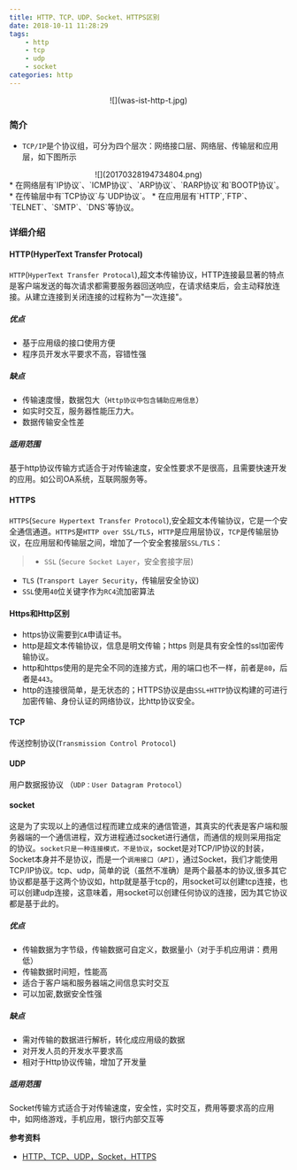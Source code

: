 ```yaml
---
title: HTTP、TCP、UDP、Socket、HTTPS区别
date: 2018-10-11 11:28:29
tags:
    - http
    - tcp
    - udp
    - socket
categories: http
---
```

<center>![](was-ist-http-t.jpg)</center>

### 简介
* `TCP/IP`是个协议组，可分为四个层次：网络接口层、网络层、传输层和应用层，如下图所示
<center>![](20170328194734804.png)</center>
* 在网络层有`IP协议`、`ICMP协议`、`ARP协议`、`RARP协议`和`BOOTP协议`。
* 在传输层中有`TCP协议`与`UDP协议`。
* 在应用层有`HTTP`,`FTP`、`TELNET`、`SMTP`、`DNS`等协议。

### 详细介绍
#### HTTP(HyperText Transfer Protocal)
`HTTP`(`HyperText Transfer Protocal`),超文本传输协议，HTTP连接最显著的特点是客户端发送的每次请求都需要服务器回送响应，在请求结束后，会主动释放连接。从建立连接到关闭连接的过程称为"一次连接"。

##### 优点
* 基于应用级的接口使用方便
* 程序员开发水平要求不高，容错性强

##### 缺点
* 传输速度慢，数据包大（`Http协议中包含辅助应用信息`）
* 如实时交互，服务器性能压力大。
* 数据传输安全性差

##### 适用范围
基于http协议传输方式适合于对传输速度，安全性要求不是很高，且需要快速开发的应用。如公司OA系统，互联网服务等。

#### HTTPS
`HTTPS`(`Secure Hypertext Transfer Protocol`),安全超文本传输协议，它是一个安全通信通道。`HTTPS`是`HTTP over SSL/TLS`，`HTTP`是应用层协议，`TCP`是传输层协议，在应用层和传输层之间，增加了一个安全套接层`SSL/TLS`：
> * `SSL` (`Secure Socket Layer`，安全套接字层)
* `TLS` (`Transport Layer Security`，传输层安全协议)
* `SSL`使用`40`位关键字作为`RC4`流加密算法

#### Https和Http区别
* https协议需要到`CA`申请证书。
* http是超文本传输协议，信息是明文传输；https 则是具有安全性的ssl加密传输协议。
* http和https使用的是完全不同的连接方式，用的端口也不一样，前者是`80`，后者是`443`。
* http的连接很简单，是无状态的；HTTPS协议是由`SSL+HTTP`协议构建的可进行加密传输、身份认证的网络协议，比http协议安全。

#### TCP
传送控制协议(`Transmission Control Protocol`)
#### UDP
用户数据报协议 （`UDP：User Datagram Protocol`） 
#### socket
这是为了实现以上的通信过程而建立成来的通信管道，其真实的代表是客户端和服务器端的一个通信进程，双方进程通过socket进行通信，而通信的规则采用指定的协议。`socket只是一种连接模式，不是协议`，socket是对TCP/IP协议的封装，Socket本身并不是协议，而是一个`调用接口（API）`，通过Socket，我们才能使用TCP/IP协议。tcp、udp，简单的说（虽然不准确）是两个最基本的协议,很多其它协议都是基于这两个协议如，http就是基于tcp的，用socket可以创建tcp连接，也可以创建udp连接，这意味着，用socket可以创建任何协议的连接，因为其它协议都是基于此的。
##### 优点
 * 传输数据为字节级，传输数据可自定义，数据量小（对于手机应用讲：费用低）
 * 传输数据时间短，性能高
 * 适合于客户端和服务器端之间信息实时交互
 * 可以加密,数据安全性强

##### 缺点
* 需对传输的数据进行解析，转化成应用级的数据
* 对开发人员的开发水平要求高
* 相对于Http协议传输，增加了开发量

##### 适用范围
Socket传输方式适合于对传输速度，安全性，实时交互，费用等要求高的应用中，如网络游戏，手机应用，银行内部交互等

**参考资料**
* [HTTP、TCP、UDP，Socket，HTTPS](https://blog.csdn.net/WHB20081815/article/details/67640804)
